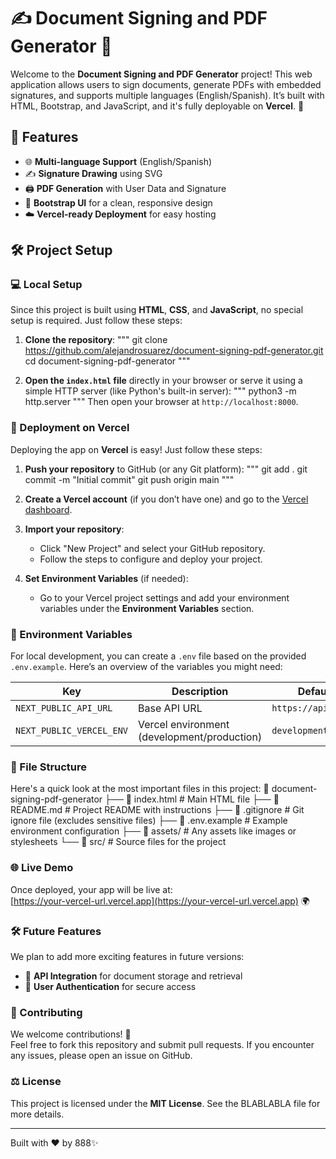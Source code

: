 # ✍️ Document Signing and PDF Generator 📝

Welcome to the **Document Signing and PDF Generator** project! This web application allows users to sign documents, generate PDFs with embedded signatures, and supports multiple languages (English/Spanish). It’s built with HTML, Bootstrap, and JavaScript, and it's fully deployable on **Vercel**. 🚀

## 🌟 Features

- 🌐 **Multi-language Support** (English/Spanish)
- ✍️ **Signature Drawing** using SVG
- 🖨️ **PDF Generation** with User Data and Signature
- 🎨 **Bootstrap UI** for a clean, responsive design
- ☁️ **Vercel-ready Deployment** for easy hosting

## 🛠️ Project Setup

### 💻 Local Setup

Since this project is built using **HTML**, **CSS**, and **JavaScript**, no special setup is required. Just follow these steps:

1. **Clone the repository**:
   """
   git clone https://github.com/alejandrosuarez/document-signing-pdf-generator.git
   cd document-signing-pdf-generator
   """

2. **Open the `index.html` file** directly in your browser or serve it using a simple HTTP server (like Python's built-in server):
   """
   python3 -m http.server
   """
   Then open your browser at `http://localhost:8000`.

### 🚀 Deployment on Vercel

Deploying the app on **Vercel** is easy! Just follow these steps:

1. **Push your repository** to GitHub (or any Git platform):
   """
   git add .
   git commit -m "Initial commit"
   git push origin main
   """

2. **Create a Vercel account** (if you don’t have one) and go to the [Vercel dashboard](https://vercel.com/dashboard).

3. **Import your repository**:
   - Click "New Project" and select your GitHub repository.
   - Follow the steps to configure and deploy your project.

4. **Set Environment Variables** (if needed):
   - Go to your Vercel project settings and add your environment variables under the **Environment Variables** section.

### 🧩 Environment Variables

For local development, you can create a `.env` file based on the provided `.env.example`. Here’s an overview of the variables you might need:

| Key                        | Description                               | Default Value              |
|----------------------------|-------------------------------------------|----------------------------|
| `NEXT_PUBLIC_API_URL`       | Base API URL                              | `https://api.example.com`   |
| `NEXT_PUBLIC_VERCEL_ENV`    | Vercel environment (development/production) | `development`              |

### 📂 File Structure

Here's a quick look at the most important files in this project:
📁 document-signing-pdf-generator
├── 📄 index.html          # Main HTML file
├── 📄 README.md           # Project README with instructions
├── 📄 .gitignore          # Git ignore file (excludes sensitive files)
├── 📄 .env.example        # Example environment configuration
├── 📁 assets/             # Any assets like images or stylesheets
└── 📁 src/                # Source files for the project

### 🌐 Live Demo

Once deployed, your app will be live at:  
[https://your-vercel-url.vercel.app](https://your-vercel-url.vercel.app) 🌍

### 🛠️ Future Features

We plan to add more exciting features in future versions:

- 🔐 **API Integration** for document storage and retrieval
- 👤 **User Authentication** for secure access

### 🙌 Contributing

We welcome contributions! 🎉  
Feel free to fork this repository and submit pull requests. If you encounter any issues, please open an issue on GitHub.

### ⚖️ License

This project is licensed under the **MIT License**. See the BLABLABLA file for more details.

---

Built with ❤️ by 888✨